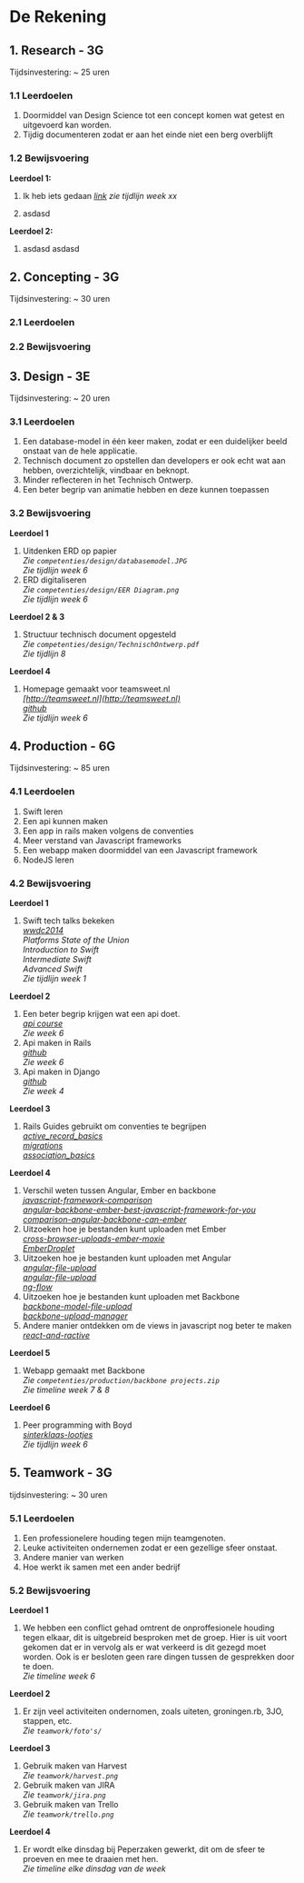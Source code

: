 # De Rekening

## 1. Research - 3G

Tijdsinvestering: ~ 25 uren

### 1.1 Leerdoelen

1. Doormiddel van Design Science tot een concept komen wat getest en uitgevoerd kan worden.
2. Tijdig documenteren zodat er aan het einde niet een berg overblijft

### 1.2 Bewijsvoering

**Leerdoel 1:**

1. Ik heb iets gedaan
   *[link](vimeo)*
   *zie tijdlijn week xx*

2. asdasd

**Leerdoel 2:**

1. asdasd
   asdasd


## 2. Concepting - 3G

Tijdsinvestering: ~ 30 uren

### 2.1 Leerdoelen

### 2.2 Bewijsvoering


## 3. Design - 3E

Tijdsinvestering: ~ 20 uren

### 3.1 Leerdoelen

1. Een database-model in één keer maken, zodat er een duidelijker beeld onstaat van de hele applicatie.
2. Technisch document zo opstellen dan developers er ook echt wat aan hebben, overzichtelijk, vindbaar en beknopt.
3. Minder reflecteren in het Technisch Ontwerp.
4. Een beter begrip van animatie hebben en deze kunnen toepassen

### 3.2 Bewijsvoering

**Leerdoel 1**  

1. Uitdenken ERD op papier  
   *Zie `competenties/design/databasemodel.JPG`*  
   *Zie tijdlijn week 6*
2. ERD digitaliseren  
   *Zie `competenties/design/EER Diagram.png`*  
   *Zie tijdlijn week 6*

**Leerdoel 2 & 3**  

1. Structuur technisch document opgesteld  
   *Zie `competenties/design/TechnischOntwerp.pdf`*  
   *Zie tijdlijn 8*

**Leerdoel 4**  

1. Homepage gemaakt voor teamsweet.nl  
   *[http://teamsweet.nl](http://teamsweet.nl)*  
   *[github](https://github.com/Aspoz/teamsweet)*  
   *Zie tijdlijn week 6*

## 4. Production - 6G

Tijdsinvestering: ~ 85 uren

### 4.1 Leerdoelen

1. Swift leren
2. Een api kunnen maken
3. Een app in rails maken volgens de conventies
4. Meer verstand van Javascript frameworks
5. Een webapp maken doormiddel van een Javascript framework
6. NodeJS leren

### 4.2 Bewijsvoering

**Leerdoel 1**  

1. Swift tech talks bekeken  
   *[wwdc2014](https://developer.apple.com/videos/wwdc/2014/)*  
   *Platforms State of the Union*  
   *Introduction to Swift*  
   *Intermediate Swift*  
   *Advanced Swift*  
   *Zie tijdlijn week 1*  

**Leerdoel 2**  

1. Een beter begrip krijgen wat een api doet.  
   *[api course](https://zapier.com/learn/apis/)*  
   *Zie week 6*
2. Api maken in Rails  
   *[github](https://github.com/Aspoz/apivoortesten)*  
   *Zie week 6*
3. Api maken in Django  
   *[github](https://github.com/Aspoz/django_api)*  
   *Zie week 4*

**Leerdoel 3**  

1. Rails Guides gebruikt om conventies te begrijpen  
   *[active_record_basics](http://guides.rubyonrails.org/active_record_basics.html)*  
   *[migrations](http://guides.rubyonrails.org/migrations.html)*  
   *[association_basics](http://guides.rubyonrails.org/association_basics.html)*

**Leerdoel 4**  

1. Verschil weten tussen Angular, Ember en backbone  
   *[javascript-framework-comparison](http://www.airpair.com/js/javascript-framework-comparison)*  
   *[angular-backbone-ember-best-javascript-framework-for-you](http://readwrite.com/2014/02/06/angular-backbone-ember-best-javascript-framework-for-you)*  
   *[comparison-angular-backbone-can-ember](http://sporto.github.io/blog/2013/04/12/comparison-angular-backbone-can-ember/)*
2. Uitzoeken hoe je bestanden kunt uploaden met Ember  
   *[cross-browser-uploads-ember-moxie](http://scribu.net/blog/cross-browser-uploads-ember-moxie.html)*  
   *[EmberDroplet](https://github.com/Wildhoney/EmberDroplet)*
3. Uitzoeken hoe je bestanden kunt uploaden met Angular  
   *[angular-file-upload](https://github.com/danialfarid/angular-file-upload)*  
   *[angular-file-upload](https://github.com/nervgh/angular-file-upload)*  
   *[ng-flow](https://github.com/flowjs/ng-flow)*
4. Uitzoeken hoe je bestanden kunt uploaden met Backbone  
   *[backbone-model-file-upload](https://github.com/homeslicesolutions/backbone-model-file-upload)*  
   *[backbone-upload-manager](http://sroze.github.io/backbone-upload-manager/)*
5. Andere manier ontdekken om de views in javascript nog beter te maken  
  *[react-and-ractive](http://blog.ractivejs.org/posts/whats-the-difference-between-react-and-ractive/)*

**Leerdoel 5**  

1. Webapp gemaakt met Backbone  
   *Zie `competenties/production/backbone projects.zip`*  
   *Zie timeline week 7 & 8*

**Leerdoel 6**

1. Peer programming with Boyd  
   *[sinterklaas-lootjes](https://github.com/inooid/sinterklaas-lootjes)*  
   *Zie tijdlijn week 6*

## 5. Teamwork - 3G

tijdsinvestering: ~ 30 uren

### 5.1 Leerdoelen

1. Een professionelere houding tegen mijn teamgenoten.
2. Leuke activiteiten ondernemen zodat er een gezellige sfeer onstaat.
3. Andere manier van werken
4. Hoe werkt ik samen met een ander bedrijf

### 5.2 Bewijsvoering

**Leerdoel 1**

1. We hebben een conflict gehad omtrent de onproffesionele houding tegen elkaar, dit is uitgebreid besproken met de groep. Hier is uit voort gekomen dat er in vervolg als er wat verkeerd is dit gezegd moet worden. Ook is er besloten geen rare dingen tussen de gesprekken door te doen.  
  *Zie timeline week 6*

**Leerdoel 2**

1. Er zijn veel activiteiten ondernomen, zoals uiteten, groningen.rb, 3JO, stappen, etc.  
  *Zie `teamwork/foto's/`*

**Leerdoel 3**

1. Gebruik maken van Harvest  
   *Zie `teamwork/harvest.png`*
2. Gebruik maken van JIRA  
   *Zie `teamwork/jira.png`*
3. Gebruik maken van Trello  
   *Zie `teamwork/trello.png`*

**Leerdoel 4**

1. Er wordt elke dinsdag bij Peperzaken gewerkt, dit om de sfeer te proeven en mee te draaien met hen.  
   *Zie timeline elke dinsdag van de week*